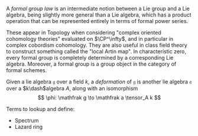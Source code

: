 A *formal group law* is an intermediate notion between a Lie group and a Lie algebra, being slightly more general than a Lie algebra, which has a product operation that can be represented entirely in terms of formal power series.

These appear in Topology when considering "complex oriented cohomology theories" evaluated on $\CP^\infty$, and in particular in complex cobordism cohomology. They are also useful in class field theory to construct something called the "local Artin map". In characteristic zero, every formal group is completely determined by a corresponding Lie algebra. Moreover, a formal group is a group object in the category of formal schemes.

Given a lie algebra $\mathfrak g$ over a field $k$, a *deformation* of $\mathfrak g$ is another lie algebra $\mathfrak a$ over a $k\dash$algebra $A$, along with an isomorphism
$$
\phi: \mathfrak g \to \mathfrak a \tensor_A k
$$

Terms to lookup and define:

- Spectrum
- Lazard ring